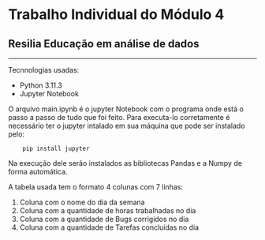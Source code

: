 # Trabalho Individual do Módulo 4
## Resilia Educação em análise de dados
---
Tecnnologias usadas:
* Python 3.11.3
* Jupyter Notebook

O arquivo main.ipynb é o jupyter Notebook com o programa onde está o passo a passo de tudo que foi feito.
Para executa-lo corretamente é necessário ter o jupyter intalado em sua máquina que pode ser instalado pelo:
        
        pip install jupyter

Na execução dele serão instalados as bibliotecas Pandas e a Numpy de forma automática.

A tabela usada tem o formato 4 colunas com 7 linhas:
1. Coluna com o nome do dia da semana
2. Coluna com a quantidade de horas trabalhadas no dia
3. Coluna com a quantidade de Bugs corrigidos no dia
4. Coluna com a quantidade de Tarefas concluídas no dia

